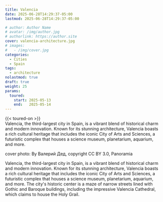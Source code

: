 ```yaml
---
title: Valencia
date: 2025-06-28T14:29:37-05:00
lastmod: 2025-06-28T14:29:37-05:00

# author: Author Name
# avatar: /img/author.jpg
# authorlink: https://author.site
cover: valencia-architecture.jpg
# images:
#   - /img/cover.jpg
categories:
  - Cities
  - Spain
tags:
  - architecture
nolastmod: true
draft: true 
weight: 25
params:
  toured: 
    start: 2025-05-13
    end:   2025-05-14 
---
```

{{< toured-on  >}}  
Valencia, the third-largest city in Spain, is a vibrant blend of historical charm and modern innovation. Known for its stunning architecture, Valencia boasts a rich cultural heritage that includes the iconic City of Arts and Sciences, a futuristic complex that houses a science museum, planetarium, aquarium, and more. 

<!--more-->
cover photo:
By Валерий Дед, copyright CC BY 3.0, Panoramia

Valencia, the third-largest city in Spain, is a vibrant blend of historical charm and modern innovation. Known for its stunning architecture, Valencia boasts a rich cultural heritage that includes the iconic City of Arts and Sciences, a futuristic complex that houses a science museum, planetarium, aquarium, and more. The city's historic center is a maze of narrow streets lined with Gothic and Baroque buildings, including the impressive Valencia Cathedral, which claims to house the Holy Grail.
